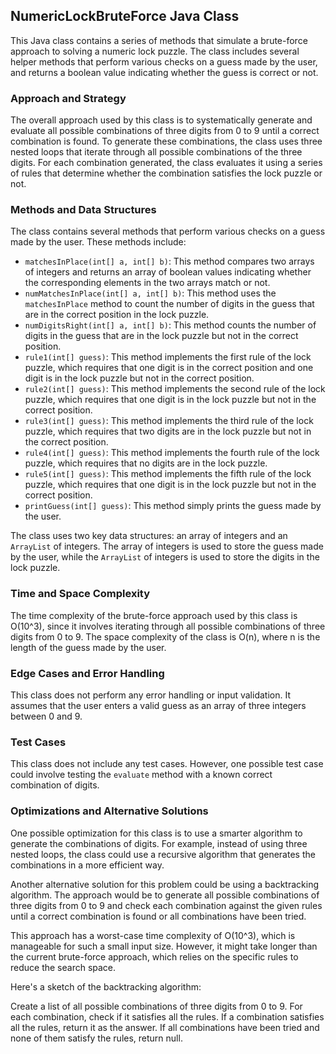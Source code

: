## NumericLockBruteForce Java Class

This Java class contains a series of methods that simulate a brute-force approach to solving a numeric lock puzzle. The class includes several helper methods that perform various checks on a guess made by the user, and returns a boolean value indicating whether the guess is correct or not.

### Approach and Strategy

The overall approach used by this class is to systematically generate and evaluate all possible combinations of three digits from 0 to 9 until a correct combination is found. To generate these combinations, the class uses three nested loops that iterate through all possible combinations of the three digits. For each combination generated, the class evaluates it using a series of rules that determine whether the combination satisfies the lock puzzle or not.

### Methods and Data Structures

The class contains several methods that perform various checks on a guess made by the user. These methods include:

- `matchesInPlace(int[] a, int[] b)`: This method compares two arrays of integers and returns an array of boolean values indicating whether the corresponding elements in the two arrays match or not.
- `numMatchesInPlace(int[] a, int[] b)`: This method uses the `matchesInPlace` method to count the number of digits in the guess that are in the correct position in the lock puzzle.
- `numDigitsRight(int[] a, int[] b)`: This method counts the number of digits in the guess that are in the lock puzzle but not in the correct position.
- `rule1(int[] guess)`: This method implements the first rule of the lock puzzle, which requires that one digit is in the correct position and one digit is in the lock puzzle but not in the correct position.
- `rule2(int[] guess)`: This method implements the second rule of the lock puzzle, which requires that one digit is in the lock puzzle but not in the correct position.
- `rule3(int[] guess)`: This method implements the third rule of the lock puzzle, which requires that two digits are in the lock puzzle but not in the correct position.
- `rule4(int[] guess)`: This method implements the fourth rule of the lock puzzle, which requires that no digits are in the lock puzzle.
- `rule5(int[] guess)`: This method implements the fifth rule of the lock puzzle, which requires that one digit is in the lock puzzle but not in the correct position.
- `printGuess(int[] guess)`: This method simply prints the guess made by the user.

The class uses two key data structures: an array of integers and an `ArrayList` of integers. The array of integers is used to store the guess made by the user, while the `ArrayList` of integers is used to store the digits in the lock puzzle.

### Time and Space Complexity

The time complexity of the brute-force approach used by this class is O(10^3), since it involves iterating through all possible combinations of three digits from 0 to 9. The space complexity of the class is O(n), where n is the length of the guess made by the user.

### Edge Cases and Error Handling

This class does not perform any error handling or input validation. It assumes that the user enters a valid guess as an array of three integers between 0 and 9.

### Test Cases

This class does not include any test cases. However, one possible test case could involve testing the `evaluate` method with a known correct combination of digits.

### Optimizations and Alternative Solutions

One possible optimization for this class is to use a smarter algorithm to generate the combinations of digits. For example, instead of using three nested loops, the class could use a recursive algorithm that generates the combinations in a more efficient way.

Another alternative solution for this problem could be using a backtracking algorithm. The approach would be to generate all possible combinations of three digits from 0 to 9 and check each combination against the given rules until a correct combination is found or all combinations have been tried.

This approach has a worst-case time complexity of O(10^3), which is manageable for such a small input size. However, it might take longer than the current brute-force approach, which relies on the specific rules to reduce the search space.

Here's a sketch of the backtracking algorithm:

Create a list of all possible combinations of three digits from 0 to 9.
For each combination, check if it satisfies all the rules.
If a combination satisfies all the rules, return it as the answer.
If all combinations have been tried and none of them satisfy the rules, return null.